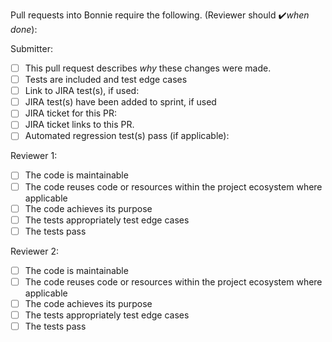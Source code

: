 Pull requests into Bonnie require the following. (Reviewer should :heavy_check_mark:*when done*):

Submitter:

- [ ] This pull request describes *why* these changes were made.
- [ ] Tests are included and test edge cases
- [ ] Link to JIRA test(s), if used:
- [ ] JIRA test(s) have been added to sprint, if used
- [ ] JIRA ticket for this PR: 
- [ ] JIRA ticket links to this PR.
- [ ] Automated regression test(s) pass (if applicable): 

Reviewer 1:
- [ ] The code is maintainable
- [ ] The code reuses code or resources within the project ecosystem where applicable
- [ ] The code achieves its purpose
- [ ] The tests appropriately test edge cases
- [ ] The tests pass

Reviewer 2:
- [ ] The code is maintainable
- [ ] The code reuses code or resources within the project ecosystem where applicable
- [ ] The code achieves its purpose
- [ ] The tests appropriately test edge cases
- [ ] The tests pass
